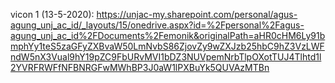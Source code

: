 vicon 1 (13-5-2020):
https://unjac-my.sharepoint.com/personal/agus-agung_unj_ac_id/_layouts/15/onedrive.aspx?id=%2Fpersonal%2Fagus-agung_unj_ac_id%2FDocuments%2Femonik&originalPath=aHR0cHM6Ly91bmphYy1teS5zaGFyZXBvaW50LmNvbS86ZjovZy9wZXJzb25hbC9hZ3VzLWFndW5nX3Vual9hY19pZC9FbURvMVI1bDZ3NUVpemNrbTlpOXotTUJ4Tlhtd1l2YVRFRWFfNFBNRGFwMWhBP3J0aW1lPXBuYk5QUVAzMTBn